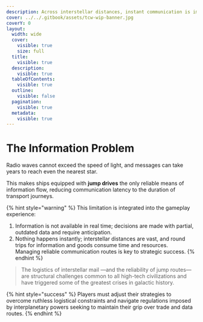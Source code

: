 ```yaml
---
description: Across interstellar distances, instant communication is impossible.
cover: ../../.gitbook/assets/tcw-wip-banner.jpg
coverY: 0
layout:
  width: wide
  cover:
    visible: true
    size: full
  title:
    visible: true
  description:
    visible: true
  tableOfContents:
    visible: true
  outline:
    visible: false
  pagination:
    visible: true
  metadata:
    visible: true
---
```


# The Information Problem

Radio waves cannot exceed the speed of light, and messages can take years to reach even the nearest star.

This makes ships equipped with **jump drives** the only reliable means of information flow, reducing communication latency to the duration of transport journeys.

{% hint style="warning" %}
This limitation is integrated into the gameplay experience:

1. Information is not available in real time; decisions are made with partial, outdated data and require anticipation.
2. Nothing happens instantly; interstellar distances are vast, and round trips for information and goods consume time and resources.\
   Managing reliable communication routes is key to strategic success.
{% endhint %}

> The logistics of interstellar mail —and the reliability of jump routes— are structural challenges common to all high-tech civilizations and have triggered some of the greatest crises in galactic history.

{% hint style="success" %}
Players must adjust their strategies to overcome ruthless logistical constraints and navigate regulations imposed by interplanetary powers seeking to maintain their grip over trade and data routes.
{% endhint %}
